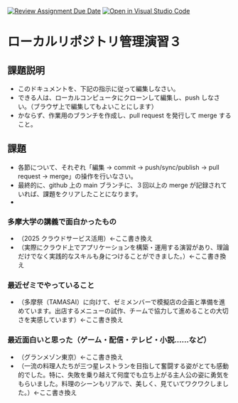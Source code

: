 [![Review Assignment Due Date](https://classroom.github.com/assets/deadline-readme-button-22041afd0340ce965d47ae6ef1cefeee28c7c493a6346c4f15d667ab976d596c.svg)](https://classroom.github.com/a/ljeawwh6)
[![Open in Visual Studio Code](https://classroom.github.com/assets/open-in-vscode-2e0aaae1b6195c2367325f4f02e2d04e9abb55f0b24a779b69b11b9e10269abc.svg)](https://classroom.github.com/online_ide?assignment_repo_id=19882759&assignment_repo_type=AssignmentRepo)
# ローカルリポジトリ管理演習３

## 課題説明
- このドキュメントを、下記の指示に従って編集しなさい。
- できる人は、ローカルコンピュータにクローンして編集し、push しなさい。（ブラウザ上で編集してもよいことにします）
- かならず、作業用のブランチを作成し、pull request を発行して merge すること。

## 課題
- 各節について、それぞれ「編集 → commit → push/sync/publish → pull request → merge」の操作を行いなさい。
- 最終的に、github 上の main ブランチに、３回以上の merge が記録されていれば、課題をクリアしたことになります。
- 
### 多摩大学の講義で面白かったもの
- （2025 クラウドサービス活用）←ここ書き換え 
- （実際にクラウド上でアプリケーションを構築・運用する演習があり、理論だけでなく実践的なスキルも身につけることができました。）←ここ書き換え

### 最近ゼミでやっていること
- （多摩祭（TAMASAI）に向けて、ゼミメンバーで模擬店の企画と準備を進めています。出店するメニューの試作、チームで協力して進めることの大切さを実感しています）←ここ書き換え

### 最近面白いと思った（ゲーム・配信・テレビ・小説……など）
- （グランメゾン東京）←ここ書き換え
- （一流の料理人たちが三つ星レストランを目指して奮闘する姿がとても感動的でした。特に、失敗を乗り越えて何度でも立ち上がる主人公の姿に勇気をもらいました。料理のシーンもリアルで、美しく、見ていてワクワクしました。）←ここ書き換え
